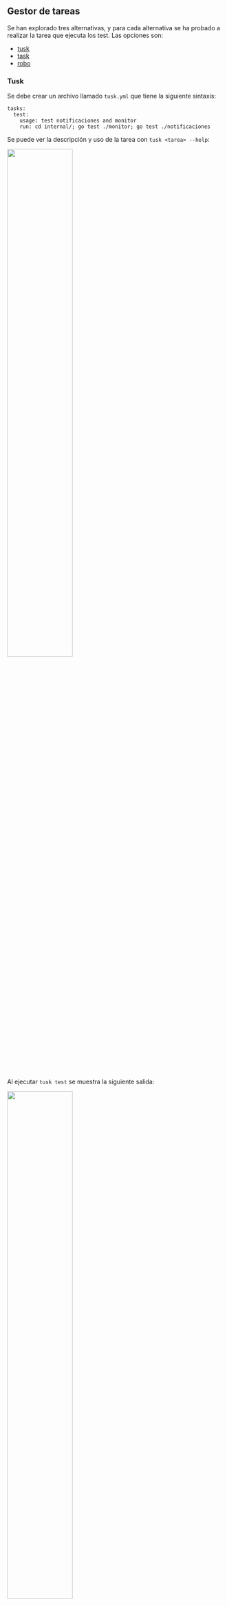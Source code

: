 ## Gestor de tareas

Se han explorado tres alternativas, y para cada alternativa se ha probado a realizar la tarea que ejecuta los test. Las opciones son:
* [tusk](https://github.com/rliebz/tusk)
* [task](https://github.com/go-task/task)
* [robo](https://github.com/tj/robo)

### Tusk

Se debe crear un archivo llamado ``tusk.yml`` que tiene la siguiente sintaxis:
```
tasks:
  test:
    usage: test notificaciones and monitor
    run: cd internal/; go test ./monitor; go test ./notificaciones
```

Se puede ver la descripción y uso de la tarea con ``tusk <tarea> --help``:

<img src="https://github.com/Jumacasni/Terrake/blob/main/docs/img/tusk1.png" width="55%" height="55%">

Al ejecutar ``tusk test`` se muestra la siguiente salida:

<img src="https://github.com/Jumacasni/Terrake/blob/main/docs/img/tusk2.png" width="55%" height="55%">

El comando ejecutado podría simplificarse a ``cd internal; go test ./...``, pero de esta manera mostraría *warnings* de que hay ficheros que no tienen test, y estos ficheros realmente no los necesitan:

<img src="https://github.com/Jumacasni/Terrake/blob/main/docs/img/tusk3.png" width="55%" height="55%">

### Task
Se debe crear un archivo llamado ``Taskfile.yml`` que tiene la siguiente sintaxis:
```
version: '3'

tasks:
  test:
    summary: test notificaciones and monitor
    cmds:
      - cd internal/; go test ./monitor; go test ./notificaciones
```

Con el comando ``task <tarea> --summary`` se puede ver una descripción de la tarea:

<img src="https://github.com/Jumacasni/Terrake/blob/main/docs/img/task2.png" width="55%" height="55%">

Al ejecutar ``task test`` se muestra la siguiente salida:

<img src="https://github.com/Jumacasni/Terrake/blob/main/docs/img/task1.png" width="55%" height="55%">

### Robo
Se debe crear un archivo llamado ``robo.yml`` que tiene la siguiente sintaxis:
```
test:
  summary: test notificaciones and monitor
  command: cd internal/; go test ./monitor; go test ./notificaciones
```

Al ejecutar ``robo help <tarea>`` se muestra una descripción y uso de la tarea:

<img src="https://github.com/Jumacasni/Terrake/blob/main/docs/img/robo1.png" width="55%" height="55%">

Al ejecutar ``robo test`` se muestra la siguiente salida:

<img src="https://github.com/Jumacasni/Terrake/blob/main/docs/img/robo2.png" width="55%" height="55%">

### Conclusiones

Se puede ver que **robo** es el que tiene la sintaxis más simple, pero al ejecutar el test no se muestra nada más allá de lo que hace el comando. En cambio, **task** y **tusk** muestran en la primera línea lo que se ejecuta, con lo cual la decisión va a estar entre estos dos porque esto ayuda visualmente a saber qué se está haciendo.

Finalmente se ha elegido **tusk** porque al ejecutar la tarea se marca de manera mucho más visual los comandos que se ejecutan y porque me ha resultado mucho más fácil seguir su documentación que la de **task**, que no la encontraba muy bien redactada.
